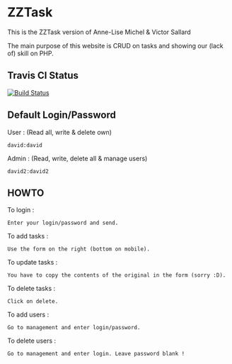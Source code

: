 # ZZTask

This is the ZZTask version of Anne-Lise Michel & Victor Sallard

The main purpose of this website is CRUD on tasks and showing our (lack of) skill on PHP.

## Travis CI Status

[![Build Status](https://travis-ci.org/Anne-liseMichel/web.svg?branch=master)](https://travis-ci.org/Anne-liseMichel/web)

## Default Login/Password

User : (Read all, write & delete own)

	david:david

Admin : (Read, write, delete all & manage users)

	david2:david2

## HOWTO

To login :

	Enter your login/password and send.

To add tasks :

	Use the form on the right (bottom on mobile).

To update tasks :

	You have to copy the contents of the original in the form (sorry :D).

To delete tasks :

	Click on delete.

To add users :

	Go to management and enter login/password.

To delete users :

	Go to management and enter login. Leave password blank !
